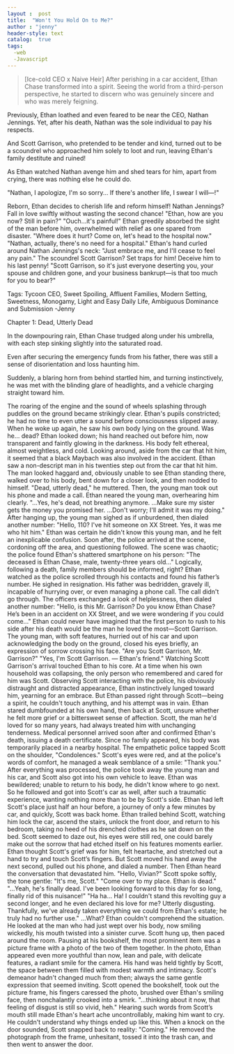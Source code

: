 ```yaml
---
layout :  post
title:  "Won't You Hold On to Me?"
author : "jenny"
header-style: text
catalog:  true
tags:
  -web
  -Javascript
---
```

>[Ice-cold CEO x Naive Heir]
After perishing in a car accident, Ethan Chase transformed into a spirit. Seeing the world from a third-person perspective, he started to discern who was genuinely sincere and who was merely feigning.
>
Previously, Ethan loathed and even feared to be near the CEO, Nathan Jennings. Yet, after his death, Nathan was the sole individual to pay his respects.  

And Scott Garrison, who pretended to be tender and kind, turned out to be a scoundrel who approached him solely to loot and run, leaving Ethan's family destitute and ruined!  

As Ethan watched Nathan avenge him and shed tears for him, apart from crying, there was nothing else he could do.  

"Nathan, I apologize, I'm so sorry... If there's another life, I swear I will—!"  

Reborn, Ethan decides to cherish life and reform himself!
Nathan Jennings? Fall in love swiftly without wasting the second chance!
"Ethan, how are you now? Still in pain?"
"Ouch...it's painful!" Ethan greedily absorbed the sight of the man before him, overwhelmed with relief as one spared from disaster.
"Where does it hurt? Come on, let's head to the hospital now."
"Nathan, actually, there's no need for a hospital." Ethan's hand curled around Nathan Jennings's neck: "Just embrace me, and I'll cease to feel any pain."
The scoundrel Scott Garrison? Set traps for him! Deceive him to his last penny!
"Scott Garrison, so it's just everyone deserting you, your spouse and children gone, and your business bankrupt—is that too much for you to bear?"

Tags: Tycoon CEO, Sweet Spoiling, Affluent Families, Modern Setting, Sweetness, Monogamy, Light and Easy Daily Life, Ambiguous Dominance and Submission  -Jenny


Chapter 1: Dead, Utterly Dead

In the downpouring rain, Ethan Chase trudged along under his umbrella, with each step sinking slightly into the saturated road.

Even after securing the emergency funds from his father, there was still a sense of disorientation and loss haunting him.

Suddenly, a blaring horn from behind startled him, and turning instinctively, he was met with the blinding glare of headlights, and a vehicle charging straight toward him.

The roaring of the engine and the sound of wheels splashing through puddles on the ground became strikingly clear. Ethan's pupils constricted; he had no time to even utter a sound before consciousness slipped away.
When he woke up again, he saw his own body lying on the ground.
Was he... dead?
Ethan looked down; his hand reached out before him, now transparent and faintly glowing in the darkness. His body felt ethereal, almost weightless, and cold.
Looking around, aside from the car that hit him, it seemed that a black Maybach was also involved in the accident.
Ethan saw a non-descript man in his twenties step out from the car that hit him. The man looked haggard and, obviously unable to see Ethan standing there, walked over to his body, bent down for a closer look, and then nodded to himself.
"Dead, utterly dead," he muttered.
Then, the young man took out his phone and made a call. Ethan neared the young man, overhearing him clearly.
"...Yes, he's dead, not breathing anymore. ...Make sure my sister gets the money you promised her. ...Don't worry; I'll admit it was my doing."
After hanging up, the young man sighed as if unburdened, then dialed another number: "Hello, 110? I've hit someone on XX Street. Yes, it was me who hit him."
Ethan was certain he didn't know this young man, and he felt an inexplicable confusion. Soon after, the police arrived at the scene, cordoning off the area, and questioning followed.
The scene was chaotic; the police found Ethan's shattered smartphone on his person: "The deceased is Ethan Chase, male, twenty-three years old..."
Logically, following a death, family members should be informed, right?
Ethan watched as the police scrolled through his contacts and found his father’s number. He sighed in resignation.
His father was bedridden, gravely ill, incapable of hurrying over, or even managing a phone call.
The call didn't go through. The officers exchanged a look of helplessness, then dialed another number: "Hello, is this Mr. Garrison? Do you know Ethan Chase? He’s been in an accident on XX Street, and we were wondering if you could come..."
Ethan could never have imagined that the first person to rush to his side after his death would be the man he loved the most—Scott Garrison.
The young man, with soft features, hurried out of his car and upon acknowledging the body on the ground, closed his eyes briefly, an expression of sorrow crossing his face.
"Are you Scott Garrison, Mr. Garrison?"
"Yes, I'm Scott Garrison. — Ethan's friend."
Watching Scott Garrison's arrival touched Ethan to his core. At a time when his own household was collapsing, the only person who remembered and cared for him was Scott.
Observing Scott interacting with the police, his obviously distraught and distracted appearance, Ethan instinctively lunged toward him, yearning for an embrace.
But Ethan passed right through Scott—being a spirit, he couldn't touch anything, and his attempt was in vain.
Ethan stared dumbfounded at his own hand, then back at Scott, unsure whether he felt more grief or a bittersweet sense of affection.
Scott, the man he'd loved for so many years, had always treated him with unchanging tenderness.
Medical personnel arrived soon after and confirmed Ethan's death, issuing a death certificate. Since no family appeared, his body was temporarily placed in a nearby hospital.
The empathetic police tapped Scott on the shoulder, "Condolences."
Scott's eyes were red, and at the police's words of comfort, he managed a weak semblance of a smile: "Thank you."
After everything was processed, the police took away the young man and his car, and Scott also got into his own vehicle to leave.
Ethan was bewildered; unable to return to his body, he didn't know where to go next.
So he followed and got into Scott's car as well, after such a traumatic experience, wanting nothing more than to be by Scott's side.
Ethan had left Scott's place just half an hour before, a journey of only a few minutes by car, and quickly, Scott was back home.
Ethan trailed behind Scott, watching him lock the car, ascend the stairs, unlock the front door, and return to his bedroom, taking no heed of his drenched clothes as he sat down on the bed.
Scott seemed to daze out, his eyes were still red, one could barely make out the sorrow that had etched itself on his features moments earlier.
Ethan thought Scott's grief was for him, felt heartache, and stretched out a hand to try and touch Scott’s fingers. But Scott moved his hand away the next second, pulled out his phone, and dialed a number.
Then Ethan heard the conversation that devastated him.
"Hello, Vivian?" Scott spoke softly, the tone gentle: "It's me, Scott."
"Come over to my place. Ethan is dead."
"...Yeah, he's finally dead. I've been looking forward to this day for so long, finally rid of this nuisance!"
"Ha ha... Ha! I couldn't stand this revolting guy a second longer, and he even declared his love for me? Utterly disgusting. Thankfully, we've already taken everything we could from Ethan's estate; he truly had no further use."
...What?
Ethan couldn't comprehend the situation. He looked at the man who had just wept over his body, now smiling wickedly, his mouth twisted into a sinister curve.
Scott hung up, then paced around the room.
Pausing at his bookshelf, the most prominent item was a picture frame with a photo of the two of them together.
In the photo, Ethan appeared even more youthful than now, lean and pale, with delicate features, a radiant smile for the camera.
His hand was held tightly by Scott, the space between them filled with modest warmth and intimacy. Scott's demeanor hadn't changed much from then; always the same gentle expression that seemed inviting.
Scott opened the bookshelf, took out the picture frame, his fingers caressed the photo, brushed over Ethan's smiling face, then nonchalantly crooked into a smirk.
"...thinking about it now, that feeling of disgust is still so vivid, heh."
Hearing such words from Scott’s mouth still made Ethan's heart ache uncontrollably, making him want to cry.
He couldn't understand why things ended up like this.
When a knock on the door sounded, Scott snapped back to reality: "Coming."
He removed the photograph from the frame, unhesitant, tossed it into the trash can, and then went to answer the door.

